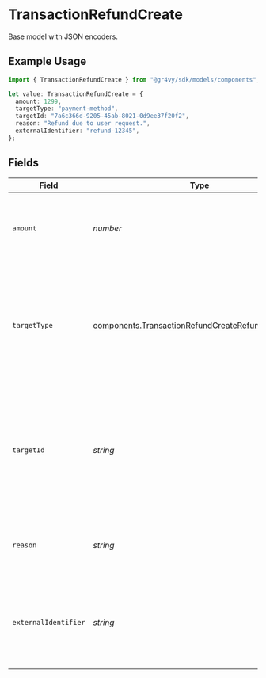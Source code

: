 # TransactionRefundCreate

Base model with JSON encoders.

## Example Usage

```typescript
import { TransactionRefundCreate } from "@gr4vy/sdk/models/components";

let value: TransactionRefundCreate = {
  amount: 1299,
  targetType: "payment-method",
  targetId: "7a6c366d-9205-45ab-8021-0d9ee37f20f2",
  reason: "Refund due to user request.",
  externalIdentifier: "refund-12345",
};
```

## Fields

| Field                                                                                                                           | Type                                                                                                                            | Required                                                                                                                        | Description                                                                                                                     | Example                                                                                                                         |
| ------------------------------------------------------------------------------------------------------------------------------- | ------------------------------------------------------------------------------------------------------------------------------- | ------------------------------------------------------------------------------------------------------------------------------- | ------------------------------------------------------------------------------------------------------------------------------- | ------------------------------------------------------------------------------------------------------------------------------- |
| `amount`                                                                                                                        | *number*                                                                                                                        | :heavy_minus_sign:                                                                                                              | The amount requested to refund. If omitted, a full refund will be requested.                                                    | 1299                                                                                                                            |
| `targetType`                                                                                                                    | [components.TransactionRefundCreateRefundTargetType](../../models/components/transactionrefundcreaterefundtargettype.md)        | :heavy_minus_sign:                                                                                                              | The target type to refund for. This can be used to target a gift card to refund to instead of the main payment method.          | payment-method                                                                                                                  |
| `targetId`                                                                                                                      | *string*                                                                                                                        | :heavy_minus_sign:                                                                                                              | The optional ID of the instrument to refund for. This is only required when the `target_type` is set to `gift-card-redemption`. | 7a6c366d-9205-45ab-8021-0d9ee37f20f2                                                                                            |
| `reason`                                                                                                                        | *string*                                                                                                                        | :heavy_minus_sign:                                                                                                              | An optional reason to attach extra context to the refund request.                                                               | Refund due to user request.                                                                                                     |
| `externalIdentifier`                                                                                                            | *string*                                                                                                                        | :heavy_minus_sign:                                                                                                              | An external identifier that can be used to match the refund against your own records.                                           | refund-12345                                                                                                                    |